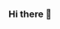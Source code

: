 ### Hi there 👋

<!--
**gustavohalm/gustavohalm** is a ✨ _special_ ✨ repository because its `README.md` (this file) appears on your GitHub profile.
-->

